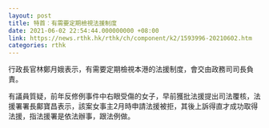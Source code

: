 ```yaml
---
layout: post
title: 特首︰有需要定期檢視法援制度
date: 2021-06-02 22:54:44.000000000 +08:00
link: https://news.rthk.hk/rthk/ch/component/k2/1593996-20210602.htm
categories: rthk
---
```


行政長官林鄭月娥表示，有需要定期檢視本港的法援制度，會交由政務司司長負責。

有議員質疑，前年反修例事件中右眼受傷的女子，早前獲批法援提出司法覆核，法援署署長鄺寶昌表示，該案女事主2月時申請法援被拒，其後上訴得直才成功取得法援，指法援署是依法辦事，跟法例做。
